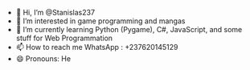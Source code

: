 - 👋 Hi, I’m @Stanislas237
- 👀 I’m interested in game programming and mangas
- 🌱 I’m currently learning Python (Pygame), C#, JavaScript, and some stuff for Web Programmation
- 📫 How to reach me WhatsApp : +237620145129
- 😄 Pronouns: He

<!---
Stanislas237/Stanislas237 is a ✨ special ✨ repository because its `README.md` (this file) appears on your GitHub profile.
You can click the Preview link to take a look at your changes.
--->
